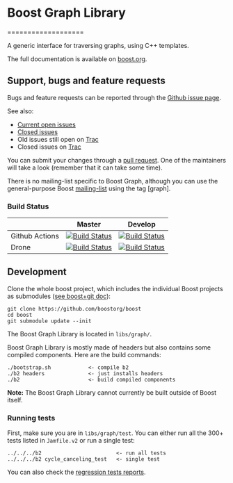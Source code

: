 # Boost Graph Library

===================

A generic interface for traversing graphs, using C++ templates.

The full documentation is available on [boost.org](http://www.boost.org/doc/libs/release/libs/graph/doc/index.html).

## Support, bugs and feature requests

Bugs and feature requests can be reported through the [Github issue page](https://github.com/boostorg/graph/issues).

See also:

* [Current open issues](https://github.com/boostorg/graph/issues)
* [Closed issues](https://github.com/boostorg/graph/issues?utf8=%E2%9C%93&q=is%3Aissue+is%3Aclosed)
* Old issues still open on [Trac](https://svn.boost.org/trac/boost/query?status=!closed&component=graph&desc=1&order=id)
* Closed issues on [Trac](https://svn.boost.org/trac/boost/query?status=closed&component=graph&col=id&col=summary&col=status&col=owner&col=type&col=milestone&col=version&desc=1&order=id)

You can submit your changes through a [pull request](https://github.com/boostorg/graph/pulls). One of the maintainers will take a look (remember that it can take some time).

There is no mailing-list specific to Boost Graph, although you can use the general-purpose Boost [mailing-list](http://lists.boost.org/mailman/listinfo.cgi/boost-users) using the tag [graph].


### Build Status

|                  |  Master  |   Develop   |
|------------------|----------|-------------|
| Github Actions | [![Build Status](https://github.com/boostorg/graph/actions/workflows/ci.yml/badge.svg?branch=master)](https://github.com/boostorg/graph/actions) | [![Build Status](https://github.com/boostorg/graph/actions/workflows/ci.yml/badge.svg?branch=develop)](https://github.com/boostorg/graph/actions) |
|Drone | [![Build Status](https://drone.cpp.al/api/badges/boostorg/graph/status.svg?ref=refs/heads/master)](https://drone.cpp.al/boostorg/graph) | [![Build Status](https://drone.cpp.al/api/badges/boostorg/graph/status.svg)](https:/drone.cpp.al/boostorg/graph) |

## Development

Clone the whole boost project, which includes the individual Boost projects as submodules ([see boost+git doc](https://github.com/boostorg/boost/wiki/Getting-Started)):

    git clone https://github.com/boostorg/boost
    cd boost
    git submodule update --init

The Boost Graph Library is located in `libs/graph/`.

Boost Graph Library is mostly made of headers but also contains some compiled components. Here are the build commands:

    ./bootstrap.sh            <- compile b2
    ./b2 headers              <- just installs headers
    ./b2                      <- build compiled components

**Note:** The Boost Graph Library cannot currently be built outside of Boost itself.

### Running tests
First, make sure you are in `libs/graph/test`.
You can either run all the 300+ tests listed in `Jamfile.v2` or run a single test:

    ../../../b2                        <- run all tests
    ../../../b2 cycle_canceling_test   <- single test

You can also check the [regression tests reports](http://beta.boost.org/development/tests/develop/developer/graph.html).
